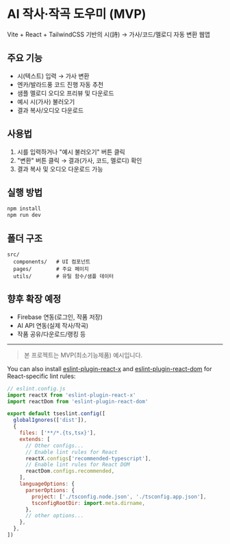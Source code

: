 # AI 작사·작곡 도우미 (MVP)

Vite + React + TailwindCSS 기반의 시(詩) → 가사/코드/멜로디 자동 변환 웹앱

## 주요 기능
- 시(텍스트) 입력 → 가사 변환
- 엔카/발라드풍 코드 진행 자동 추천
- 샘플 멜로디 오디오 프리뷰 및 다운로드
- 예시 시(가사) 불러오기
- 결과 복사/오디오 다운로드

## 사용법
1. 시를 입력하거나 "예시 불러오기" 버튼 클릭
2. "변환" 버튼 클릭 → 결과(가사, 코드, 멜로디) 확인
3. 결과 복사 및 오디오 다운로드 가능

## 실행 방법
```bash
npm install
npm run dev
```

## 폴더 구조
```
src/
  components/   # UI 컴포넌트
  pages/        # 주요 페이지
  utils/        # 유틸 함수/샘플 데이터
```

## 향후 확장 예정
- Firebase 연동(로그인, 작품 저장)
- AI API 연동(실제 작사/작곡)
- 작품 공유/다운로드/랭킹 등

---

> 본 프로젝트는 MVP(최소기능제품) 예시입니다.

You can also install [eslint-plugin-react-x](https://github.com/Rel1cx/eslint-react/tree/main/packages/plugins/eslint-plugin-react-x) and [eslint-plugin-react-dom](https://github.com/Rel1cx/eslint-react/tree/main/packages/plugins/eslint-plugin-react-dom) for React-specific lint rules:

```js
// eslint.config.js
import reactX from 'eslint-plugin-react-x'
import reactDom from 'eslint-plugin-react-dom'

export default tseslint.config([
  globalIgnores(['dist']),
  {
    files: ['**/*.{ts,tsx}'],
    extends: [
      // Other configs...
      // Enable lint rules for React
      reactX.configs['recommended-typescript'],
      // Enable lint rules for React DOM
      reactDom.configs.recommended,
    ],
    languageOptions: {
      parserOptions: {
        project: ['./tsconfig.node.json', './tsconfig.app.json'],
        tsconfigRootDir: import.meta.dirname,
      },
      // other options...
    },
  },
])
```
